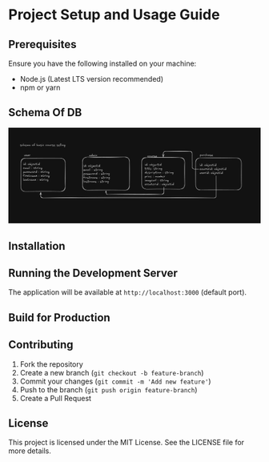 # Project Setup and Usage Guide

## Prerequisites
Ensure you have the following installed on your machine:
- Node.js (Latest LTS version recommended)
- npm or yarn

## Schema Of DB
![Alt text](public\assests\img\Schema.png)


## Installation


## Running the Development Server

The application will be available at `http://localhost:3000` (default port).

## Build for Production


## Contributing
1. Fork the repository
2. Create a new branch (`git checkout -b feature-branch`)
3. Commit your changes (`git commit -m 'Add new feature'`)
4. Push to the branch (`git push origin feature-branch`)
5. Create a Pull Request

## License
This project is licensed under the MIT License. See the LICENSE file for more details.

